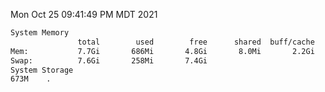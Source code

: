 Mon Oct 25 09:41:49 PM MDT 2021
```bash
System Memory
               total        used        free      shared  buff/cache   available
Mem:           7.7Gi       686Mi       4.8Gi       8.0Mi       2.2Gi       6.7Gi
Swap:          7.6Gi       258Mi       7.4Gi
System Storage
673M	.
```
```bash
